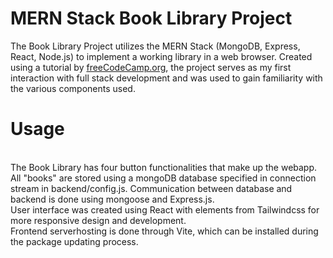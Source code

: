 # MERN Stack Book Library Project
The Book Library Project utilizes the MERN Stack (MongoDB, Express, React, Node.js) to implement a working library in a web browser. Created using a tutorial by [freeCodeCamp.org](https://www.youtube.com/watch?v=-42K44A1oMA), the project serves as my first interaction with full stack development and was used to gain familiarity with the various components used.
<br/>
# Usage
<br/>
The Book Library has four button functionalities that make up the webapp. All "books" are stored using a mongoDB database specified in
connection stream in backend/config.js. Communication between database and backend is done using mongoose and Express.js.
<br/>
User interface was created using React with elements from Tailwindcss for more responsive design and development. 
<br/>
Frontend serverhosting is done through Vite, which can be installed during the package updating process.

